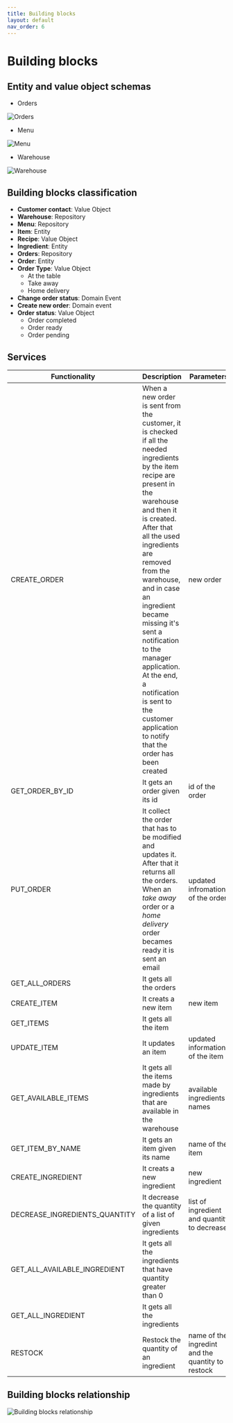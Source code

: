 ```yaml
---
title: Building blocks
layout: default
nav_order: 6
---
```

# Building blocks

## Entity and value object schemas
* Orders

![Orders](resources/images/orders.png)

* Menu

![Menu](resources/images/menu.png)

* Warehouse

![Warehouse](resources/images/warehouse.png)

## Building blocks classification
* **Customer contact**: Value Object
* **Warehouse**: Repository
* **Menu**: Repository
* **Item**: Entity
* **Recipe**: Value Object
* **Ingredient**: Entity
* **Orders**: Repository
* **Order**: Entity
* **Order Type**: Value Object
  * At the table
  * Take away
  * Home delivery
* **Change order status**: Domain Event
* **Create new order**: Domain event
* **Order status**: Value Object
  * Order completed
  * Order ready
  * Order pending

## Services
|Functionality|Description|Parameters|Output|
|-|-|-|-|
|CREATE_ORDER|When a new order is sent from the customer, it is checked if all the needed ingredients by the item recipe are present in the warehouse and then it is created. After that all the used ingredients are removed from the warehouse, and in case an ingredient became missing it's sent a notification to the manager application. At the end, a notification is sent to the customer application to notify that the order has been created|new order|created new order and notification|
|GET_ORDER_BY_ID|It gets an order given its id|id of the order|collected order|
|PUT_ORDER|It collect the order that has to be modified and updates it. After that it returns all the orders. When an *take away* order or a *home delivery* order becames ready it is sent an email|updated infromations of the order|all the orders|
|GET_ALL_ORDERS|It gets all the orders||all the orders|
|CREATE_ITEM|It creats a new item|new item|new item|
|GET_ITEMS|It gets all the item||all the items|
|UPDATE_ITEM|It updates an item|updated informations of the item|updated item|
|GET_AVAILABLE_ITEMS|It gets all the items made by ingredients that are available in the warehouse|available ingredients names|all the available ingredients|
|GET_ITEM_BY_NAME|It gets an item given its name|name of the item|collected item|
|CREATE_INGREDIENT|It creats a new ingredient|new ingredient|new ingredient|
|DECREASE_INGREDIENTS_QUANTITY|It decrease the quantity of a list of given ingredients|list of ingredient and quantity to decrease|all the ingredients|
|GET_ALL_AVAILABLE_INGREDIENT|It gets all the ingredients that have quantity greater than 0||all the available ingredients|
|GET_ALL_INGREDIENT|It gets all the ingredients||all the ingredients|
|RESTOCK|Restock the quantity of an ingredient|name of the ingredint and the quantity to restock|all the ingredients|

## Building blocks relationship
![Building blocks relationship](resources/images/Building%20blocks.png)
